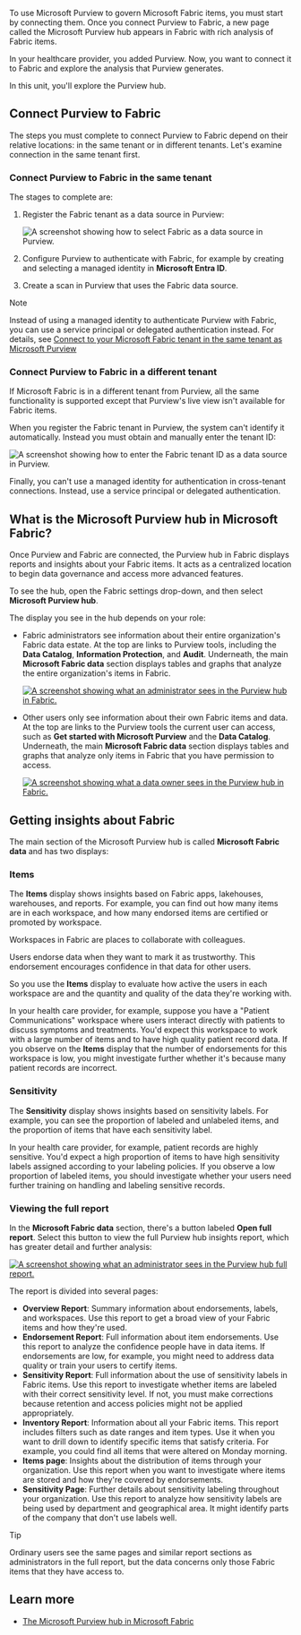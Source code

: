 To use Microsoft Purview to govern Microsoft Fabric items, you must start by connecting them. Once you connect Purview to Fabric, a new page called the Microsoft Purview hub appears in Fabric with rich analysis of Fabric items.

In your healthcare provider, you added Purview. Now, you want to connect it to Fabric and explore the analysis that Purview generates.

In this unit, you'll explore the Purview hub.

## Connect Purview to Fabric

The steps you must complete to connect Purview to Fabric depend on their relative locations: in the same tenant or in different tenants. Let's examine connection in the same tenant first.

### Connect Purview to Fabric in the same tenant

The stages to complete are:

1. Register the Fabric tenant as a data source in Purview:

    ![A screenshot showing how to select Fabric as a data source in Purview.](../media/select-fabric-data-source.png#lightbox)

1. Configure Purview to authenticate with Fabric, for example by creating and selecting a managed identity in **Microsoft Entra ID**.
1. Create a scan in Purview that uses the Fabric data source.

> [!NOTE]
> Instead of using a managed identity to authenticate Purview with Fabric, you can use a service principal or delegated authentication instead. For details, see [Connect to your Microsoft Fabric tenant in the same tenant as Microsoft Purview](/purview/register-scan-fabric-tenant?context=%2Ffabric%2Fgovernance%2Fcontext%2Fcontext-purview&tabs=Scenario1#configure-credentials-for-scans-in-microsoft-purview)

### Connect Purview to Fabric in a different tenant

If Microsoft Fabric is in a different tenant from Purview, all the same functionality is supported except that Purview's live view isn't available for Fabric items.

When you register the Fabric tenant in Purview, the system can't identify it automatically. Instead you must obtain and manually enter the tenant ID:

![A screenshot showing how to enter the Fabric tenant ID as a data source in Purview.](../media/register-cross-tenant.png)

Finally, you can't use a managed identity for authentication in cross-tenant connections. Instead, use a service principal or delegated authentication.

## What is the Microsoft Purview hub in Microsoft Fabric?

Once Purview and Fabric are connected, the Purview hub in Fabric displays reports and insights about your Fabric items. It acts as a centralized location to begin data governance and access more advanced features.

To see the hub, open the Fabric settings drop-down, and then select **Microsoft Purview hub**.

The display you see in the hub depends on your role:

- Fabric administrators see information about their entire organization's Fabric data estate. At the top are links to Purview tools, including the **Data Catalog**, **Information Protection**, and **Audit**. Underneath, the main **Microsoft Fabric data** section displays tables and graphs that analyze the entire organization's items in Fabric.

    [![A screenshot showing what an administrator sees in the Purview hub in Fabric.](../media/microsoft-purview-hub-general-admin-view.png)](../media/microsoft-purview-hub-general-admin-view.png#lightbox)

- Other users only see information about their own Fabric items and data. At the top are links to the Purview tools the current user can access, such as **Get started with Microsoft Purview** and the **Data Catalog**. Underneath, the main **Microsoft Fabric data** section displays tables and graphs that analyze only items in Fabric that you have permission to access.

    [![A screenshot showing what a data owner sees in the Purview hub in Fabric.](../media/microsoft-purview-hub-general-data-owner-view.png)](../media/microsoft-purview-hub-general-data-owner-view.png#lightbox)

## Getting insights about Fabric

The main section of the Microsoft Purview hub is called **Microsoft Fabric data** and has two displays:

### Items

The **Items** display shows insights based on Fabric apps, lakehouses, warehouses, and reports. For example, you can find out how many items are in each workspace, and how many endorsed items are certified or promoted by workspace.

Workspaces in Fabric are places to collaborate with colleagues.

Users endorse data when they want to mark it as trustworthy. This endorsement encourages confidence in that data for other users.

So you use the **Items** display to evaluate how active the users in each workspace are and the quantity and quality of the data they're working with.

In your health care provider, for example, suppose you have a "Patient Communications" workspace where users interact directly with patients to discuss symptoms and treatments. You'd expect this workspace to work with a large number of items and to have high quality patient record data. If you observe on the **Items** display that the number of endorsements for this workspace is low, you might investigate further whether it's because many patient records are incorrect.

### Sensitivity

The **Sensitivity** display shows insights based on sensitivity labels. For example, you can see the proportion of labeled and unlabeled items, and the proportion of items that have each sensitivity label.

In your health care provider, for example, patient records are highly sensitive. You'd expect a high proportion of items to have high sensitivity labels assigned according to your labeling policies. If you observe a low proportion of labeled items, you should investigate whether your users need further training on handling and labeling sensitive records.

### Viewing the full report

In the **Microsoft Fabric data** section, there's a button labeled **Open full report**. Select this button to view the full Purview hub insights report, which has greater detail and further analysis:

[![A screenshot showing what an administrator sees in the Purview hub full report.](../media/microsoft-purview-hub-full-report-admin.png)](../media/microsoft-purview-hub-full-report-admin.png#lightbox)

The report is divided into several pages:

- **Overview Report**: Summary information about endorsements, labels, and workspaces. Use this report to get a broad view of your Fabric items and how they're used.
- **Endorsement Report**: Full information about item endorsements. Use this report to analyze the confidence people have in data items. If endorsements are low, for example, you might need to address data quality or train your users to certify items.
- **Sensitivity Report**: Full information about the use of sensitivity labels in Fabric items. Use this report to investigate whether items are labeled with their correct sensitivity level. If not, you must make corrections because retention and access policies might not be applied appropriately.
- **Inventory Report**: Information about all your Fabric items. This report includes filters such as date ranges and item types. Use it when you want to drill down to identify specific items that satisfy criteria. For example, you could find all items that were altered on Monday morning.
- **Items page**: Insights about the distribution of items through your organization. Use this report when you want to investigate where items are stored and how they're covered by endorsements.
- **Sensitivity Page**: Further details about sensitivity labeling throughout your organization. Use this report to analyze how sensitivity labels are being used by department and geographical area. It might identify parts of the company that don't use labels well.

> [!TIP]
> Ordinary users see the same pages and similar report sections as administrators in the full report, but the data concerns only those Fabric items that they have access to.

## Learn more

- [The Microsoft Purview hub in Microsoft Fabric](/fabric/governance/use-microsoft-purview-hub)
